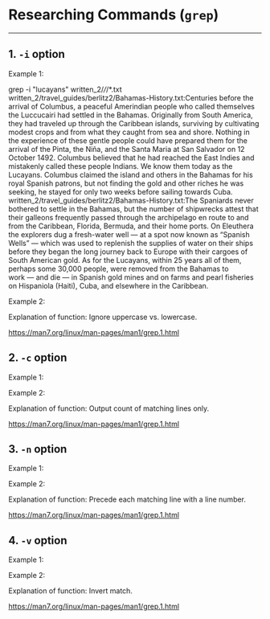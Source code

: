 # Researching Commands (```grep```)
---
## 1. ```-i``` option

Example 1:

  grep -i "lucayans" written_2/*/*/*.txt
  written_2/travel_guides/berlitz2/Bahamas-History.txt:Centuries before the arrival of Columbus, a peaceful Amerindian people who called themselves the Luccucairi had settled in the Bahamas. Originally from South America, they had traveled up through the Caribbean islands, surviving by cultivating modest crops and from what they caught from sea and shore. Nothing in the experience of these gentle people could have prepared them for the arrival of the Pinta, the Niña, and the Santa Maria at San Salvador on 12 October 1492. Columbus believed that he had reached the East Indies and mistakenly called these people Indians. We know them today as the Lucayans. Columbus claimed the island and others in the Bahamas for his royal Spanish patrons, but not finding the gold and other riches he was seeking, he stayed for only two weeks before sailing towards Cuba.
written_2/travel_guides/berlitz2/Bahamas-History.txt:The Spaniards never bothered to settle in the Bahamas, but the number of shipwrecks attest that their galleons frequently passed through the archipelago en route to and from the Caribbean, Florida, Bermuda, and their home ports. On Eleuthera the explorers dug a fresh-water well — at a spot now known as “Spanish Wells” — which was used to replenish the supplies of water on their ships before they began the long journey back to Europe with their cargoes of South American gold. As for the Lucayans, within 25 years all of them, perhaps some 30,000 people, were removed from the Bahamas to work — and die — in Spanish gold mines and on farms and pearl fisheries on Hispaniola (Haiti), Cuba, and elsewhere in the Caribbean.

Example 2:

Explanation of function: Ignore uppercase vs. lowercase.

https://man7.org/linux/man-pages/man1/grep.1.html

## 2. ```-c``` option

Example 1:

Example 2:

Explanation of function: Output count of matching lines only.

https://man7.org/linux/man-pages/man1/grep.1.html

## 3. ```-n``` option

Example 1:

Example 2:

Explanation of function: Precede each matching line with a line number.

https://man7.org/linux/man-pages/man1/grep.1.html

## 4. ```-v``` option

Example 1:

Example 2:

Explanation of function: Invert match.

https://man7.org/linux/man-pages/man1/grep.1.html

